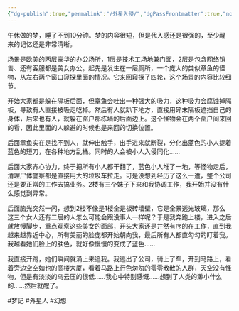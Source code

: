```yaml
---
{"dg-publish":true,"permalink":"/外星入侵/","dgPassFrontmatter":true,"noteIcon":""}
---
```



午休做的梦，睡了不到10分钟。梦的内容很短，但是代入感还是很强的，至少醒来的记忆还是非常清晰。

场景是欧美的两层豪华的办公场所，1层是技术工场地兼门面，2层是包含网络销售、还有客服都是美女办公。起先是发生在一层厕所，一个庞大的类似章鱼的怪物，从左右两个窗口窥探里面的情况。它来回窥探了四轮，这个场景的内容比较细节。

开始大家都是躲在隔板后面，但章鱼会吐出一种强大的吸力，这种吸力会腐蚀掉隔板，导致有人直接被吸走吃掉。然后有人就趴下地方，直接用碎末隔板遮挡自己的身体，后来也有人，就躲在窗户那栋墙的后面边上。这个怪物会在两个窗户间来回的看，因此里面的人躲避的时候也是来回的切换位置。

后面章鱼实在是找不到人，就伸出触手，出手进来就断裂，分化出蓝色的小人提着蓝色的短刀，在各种地方乱捅。同时的人会被小人入侵同化……

后面大家齐心协力，终于把所有小人都干翻了，蓝色小人堆了一地，等怪物走后，清理尸体警察都是直接用大的垃圾车拉走。可是没想到经历了这么一遭，整个公司还是要正常的工作去搞业务。2楼有三个妹子下来和我协调工作，我开始并没有什么感觉到异常。

后面脑光突然一闪，想到2楼不像是1楼全是板砖墙壁，它是全景透光玻璃，那么这三个女人还有二层的人怎么可能会跟没事人一样呢？于是我奔跑上楼，进入之后就放慢脚步，重点观察这些美女的面部，开头大家还是井然有序的在工作，直到我越来越靠近中心，所有美丽的脸庞都开始朝向我，最后所有人都直勾勾的盯着我。我越看她们脸上的肤色，就好像慢慢的变成了蓝色……

我直接开跑，她们瞬间就涌上来追我。我逃出了公司，骑上了车，开到马路上，看着旁边空空如也的高楼大厦，看着马路上行色匆匆的零零散散的人群，天空没有怪物，但是有淡淡的乌云压的很低……我心中特别感慨……想到了人类的渺小什么的……然后就醒了。

#梦记 #外星人 #幻想
